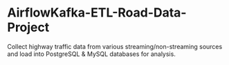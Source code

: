 # AirflowKafka-ETL-Road-Data-Project
Collect highway traffic data from various streaming/non-streaming sources and load into PostgreSQL &amp; MySQL databases for analysis.
